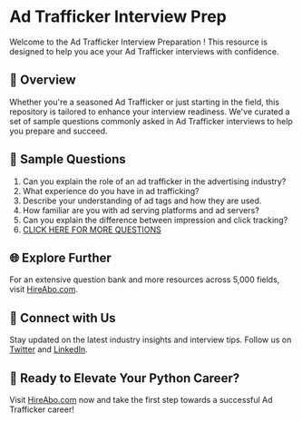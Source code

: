 # Ad Trafficker Interview Prep

Welcome to the Ad Trafficker Interview Preparation ! This resource is designed to help you ace your Ad Trafficker interviews with confidence.

## 🚀 Overview

Whether you're a seasoned Ad Trafficker or just starting in the field, this repository is tailored to enhance your interview readiness. We've curated a set of sample questions commonly asked in Ad Trafficker interviews to help you prepare and succeed.

## 📝 Sample Questions

1. Can you explain the role of an ad trafficker in the advertising industry?
2. What experience do you have in ad trafficking?
3. Describe your understanding of ad tags and how they are used.
4. How familiar are you with ad serving platforms and ad servers?
5. Can you explain the difference between impression and click tracking?
6. [CLICK HERE FOR MORE QUESTIONS](https://hireabo.com/job/8_3_21/Ad%20Trafficker)

## 🌐 Explore Further

For an extensive question bank and more resources across 5,000 fields, visit [HireAbo.com](https://www.hireabo.com).

## 📱 Connect with Us

Stay updated on the latest industry insights and interview tips. Follow us on [Twitter](https://twitter.com/hireabo) and [LinkedIn](https://www.linkedin.com/in/hire-abo-3609972a8/).

## 🚀 Ready to Elevate Your Python Career?

Visit [HireAbo.com](https://www.hireabo.com) now and take the first step towards a successful Ad Trafficker career!